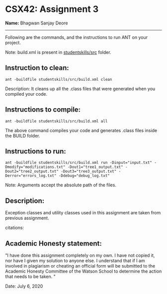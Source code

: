 # CSX42: Assignment 3
**Name:** Bhagwan Sanjay Deore

-----------------------------------------------------------------------

Following are the commands, and the instructions to run ANT on your project.


Note: build.xml is present in [studentskills/src](./studentskills/src/) folder.

## Instruction to clean:

```commandline
ant -buildfile studentskills/src/build.xml clean
```

Description: It cleans up all the .class files that were generated when you
compiled your code.

## Instructions to compile:

```commandline
ant -buildfile studentskills/src/build.xml all
```
The above command compiles your code and generates .class files inside the BUILD folder.

## Instructions to run:

```commandline
ant -buildfile studentskills/src/build.xml run -Dinput="input.txt" -Dmodify="modifications.txt" -Dout1="tree1_output.txt" -Dout2="tree2_output.txt" -Dout3="tree3_output.txt" -Derror="errors_log.txt" -Ddebug="debug_log.txt"
```
Note: Arguments accept the absolute path of the files.


## Description:

Exception classes and utility classes used in this assignment are taken from previous assignment.

citations: 
## Academic Honesty statement:

"I have done this assignment completely on my own. I have not copied
it, nor have I given my solution to anyone else. I understand that if
I am involved in plagiarism or cheating an official form will be
submitted to the Academic Honesty Committee of the Watson School to
determine the action that needs to be taken. "

Date:  July 6, 2020


